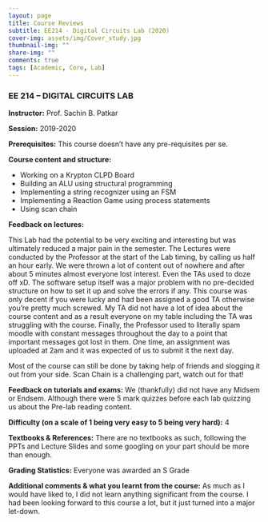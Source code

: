 ```yaml
---
layout: page
title: Course Reviews
subtitle: EE214 - Digital Circuits Lab (2020)
cover-img: assets/img/Cover_study.jpg
thumbnail-img: ""
share-img: ""
comments: true
tags: [Academic, Core, Lab]
---
```


### EE 214 – DIGITAL CIRCUITS LAB

**Instructor:** Prof. Sachin B. Patkar

**Session:** 2019-2020

**Prerequisites:** This course doesn’t have any pre-requisites per se.

**Course content and structure:**

* Working on a Krypton CLPD Board
* Building an ALU using structural programming
* Implementing a string recognizer using an FSM
* Implementing a Reaction Game using process statements
* Using scan chain

**Feedback on lectures:**

This Lab had the potential to be very exciting and interesting but was ultimately reduced a major pain in the semester. The Lectures were conducted by the Professor at the start of the Lab timing, by calling us half an hour early. We were thrown a lot of content out of nowhere and after about 5 minutes almost everyone lost interest. Even the TAs used to doze off xD. The software setup itself was a major problem with no pre-decided structure on how to set it up and solve the errors if any. This course was only decent if you were lucky and had been assigned a good TA otherwise you’re pretty much screwed. My TA did not have a lot of idea about the course content and as a result everyone on my table including the TA was struggling with the course. Finally, the Professor used to literally spam moodle with constant messages throughout the day to a point that important messages got lost in them. One time, an assignment was uploaded at 2am and it was expected of us to submit it the next day.

Most of the course can still be done by taking help of friends and slogging it out from your side. Scan Chain is a challenging part, watch out for that!

**Feedback on tutorials and exams:** We (thankfully) did not have any Midsem or Endsem. Although there were 5 mark quizzes before each lab quizzing us about the Pre-lab reading content.

**Difficulty (on a scale of 1 being very easy to 5 being very hard):** 4

**Textbooks & References:** There are no textbooks as such, following the PPTs and Lecture Slides and some googling on your part should be more than enough.

**Grading Statistics:** Everyone was awarded an S Grade

**Additional comments & what you learnt from the course:** As much as I would have liked to, I did not learn anything significant from the course. I had been looking forward to this course a lot, but it just turned into a major let-down.
